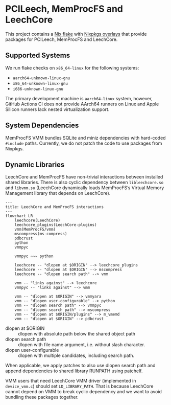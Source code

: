 # PCILeech, MemProcFS and LeechCore

This project contains a [Nix flake](https://nix.dev/concepts/flakes.html) with
[Nixpkgs overlays](https://nixos.org/manual/nixpkgs/stable/#chap-overlays) that
provide packages for PCILeech, MemProcFS and LeechCore.

## Supported Systems

We run flake checks on `x86_64-linux` for the following systems:
- `aarch64-unknown-linux-gnu`
- `x86_64-unknown-linux-gnu`
- `i686-unknown-linux-gnu`

The primary development machine is `aarch64-linux` system, however, GitHub
Actions CI does not provide AArch64 runners on Linux and Apple Silicon runners
lack nested virtualization support.

## System Dependencies

MemProcFS VMM bundles SQLite and miniz dependencies with hard-coded `#include`
paths. Currently, we do not patch the code to use packages from Nixpkgs.

## Dynamic Libraries

LeechCore and MemProcFS have non-trivial interactions between installed shared
libraries. There is also cyclic dependency between `libleechcore.so` and
`libvmm.so` (LeechCore dynamically loads MemProcFS’s Virtual Memory Management
library that depends on LeechCore).

```mermaid
---
title: LeechCore and MemProcFS interactions
---
flowchart LR
    leechcore(LeechCore)
    leechcore_plugins(LeechCore-plugins)
    vmm(MemProcFS/vmm)
    mscompress(ms-compress)
    pdbcrust    
    python
    vmmpyc

    vmmpyc ~~~ python

    leechcore -- "dlopen at $ORIGIN" --> leechcore_plugins
    leechcore -- "dlopen at $ORIGIN" --> mscompress
    leechcore -- "dlopen search path" --> vmm

    vmm -- "links against" --> leechcore
    vmmpyc -- "links against" --> vmm

    vmm -- "dlopen at $ORIGIN" --> vmmyara
    vmm -- "dlopen user-configurable" --> python
    vmm -- "dlopen search path" --> vmmpyc
    vmm -- "dlopen search path" --> mscompress
    vmm -- "dlopen at $ORIGIN/plugins" --> m_vmemd
    vmm -- "dlopen at $ORIGIN" --> pdbcrust
```

<dl>
  <dt>dlopen at $ORIGIN</dt>
  <dd>dlopen with absolute path below the shared object path</dd>
  <dt>dlopen search path</dt>
  <dd>dlopen with file name argument, i.e. without slash character.</dd>
  <dt>dlopen user-configurable</dt>
  <dd>dlopen with multiple candidates, including search path.</dd>
</dl>

When applicable, we apply patches to also use dlopen search path and append
dependencies to shared library RUNPATH using patchelf.

VMM users that need LeechCore VMM driver (implemented in `device_vmm.c`) should
set `LD_LIBRARY_PATH`. That is because LeechCore cannot depend on VMM to break
cyclic dependency and we want to avoid bundling these packages together.
